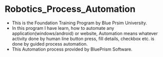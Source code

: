 # Robotics_Process_Automation

- This is the Foundation Training Program by Blue Prsim University.
- In this program I have learn, how to automate any application(windows/android) or website, Automation means whatever activity done by human line button press, fill details, checkbox etc. is done by guided process automation.
- This Automation process provided by BluePrism Software.
